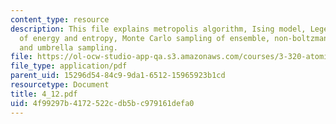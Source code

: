 ```yaml
---
content_type: resource
description: This file explains metropolis algorithm, Ising model, Legendre transform
  of energy and entropy, Monte Carlo sampling of ensemble, non-boltzmann sampling
  and umbrella sampling.
file: https://ol-ocw-studio-app-qa.s3.amazonaws.com/courses/3-320-atomistic-computer-modeling-of-materials-sma-5107-spring-2005/4f99297b4172522cdb5bc979161defa0_4_12.pdf
file_type: application/pdf
parent_uid: 15296d54-84c9-9da1-6512-15965923b1cd
resourcetype: Document
title: 4_12.pdf
uid: 4f99297b-4172-522c-db5b-c979161defa0
---
```

